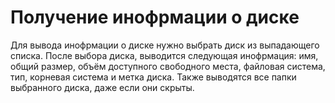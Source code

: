 # Получение инофрмации о диске
Для вывода инофрмации о диске нужно выбрать диск из выпадающего списка. После выбора диска, выводится следующая инофрмация: имя, общий размер, объём доступного свободного места,
файловая система, тип, корневая система и метка диска. Также выводятся все папки выбранного диска, даже если они скрыты.
